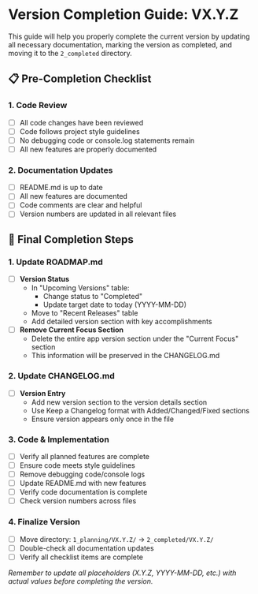 # Version Completion Guide: VX.Y.Z

This guide will help you properly complete the current version by updating all necessary documentation, marking the version as completed, and moving it to the `2_completed` directory.

## 📋 Pre-Completion Checklist

### 1. Code Review
- [ ] All code changes have been reviewed
- [ ] Code follows project style guidelines
- [ ] No debugging code or console.log statements remain
- [ ] All new features are properly documented

### 2. Documentation Updates
- [ ] README.md is up to date
- [ ] All new features are documented
- [ ] Code comments are clear and helpful
- [ ] Version numbers are updated in all relevant files

## 🎉 Final Completion Steps

### 1. Update ROADMAP.md
- [ ] **Version Status**
  - In "Upcoming Versions" table:
    - Change status to "Completed"
    - Update target date to today (YYYY-MM-DD)
  - Move to "Recent Releases" table
  - Add detailed version section with key accomplishments
- [ ] **Remove Current Focus Section**
  - Delete the entire app version section under the "Current Focus" section
  - This information will be preserved in the CHANGELOG.md

### 2. Update CHANGELOG.md
- [ ] **Version Entry**
  - Add new version section to the version details section
  - Use Keep a Changelog format with Added/Changed/Fixed sections
  - Ensure version appears only once in the file

### 3. Code & Implementation
- [ ] Verify all planned features are complete
- [ ] Ensure code meets style guidelines
- [ ] Remove debugging code/console logs
- [ ] Update README.md with new features
- [ ] Verify code documentation is complete
- [ ] Check version numbers across files

### 4. Finalize Version
- [ ] Move directory: `1_planning/VX.Y.Z/` → `2_completed/VX.Y.Z/`
- [ ] Double-check all documentation updates
- [ ] Verify all checklist items are complete

*Remember to update all placeholders (X.Y.Z, YYYY-MM-DD, etc.) with actual values before completing the version.*
